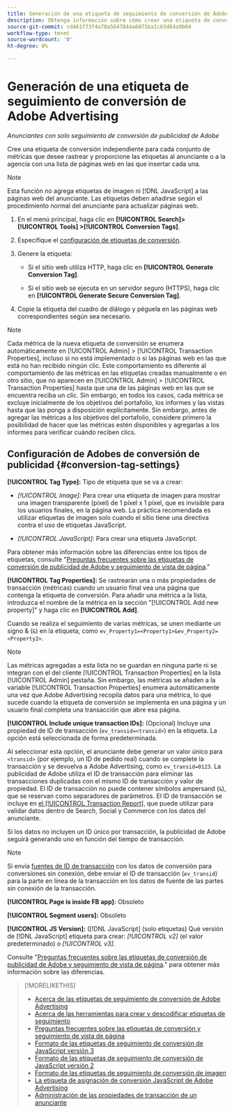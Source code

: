 ```yaml
---
title: Generación de una etiqueta de seguimiento de conversión de Adobe Advertising
description: Obtenga información sobre cómo crear una etiqueta de conversión de publicidad de Adobe para realizar un seguimiento de los eventos de conversión.
source-git-commit: cd461f73f4a70a5647844a6075ba1c65d64a9b04
workflow-type: tm+mt
source-wordcount: '0'
ht-degree: 0%

---
```


# Generación de una etiqueta de seguimiento de conversión de Adobe Advertising

*Anunciantes con solo seguimiento de conversión de publicidad de Adobe*

Cree una etiqueta de conversión independiente para cada conjunto de métricas que desee rastrear y proporcione las etiquetas al anunciante o a la agencia con una lista de páginas web en las que insertar cada una.

>[!NOTE]
>
>Esta función no agrega etiquetas de imagen ni [!DNL JavaScript] a las páginas web del anunciante. Las etiquetas deben añadirse según el procedimiento normal del anunciante para actualizar páginas web.

1. En el menú principal, haga clic en **[!UICONTROL Search]> [!UICONTROL Tools] >[!UICONTROL Conversion Tags]**.

1. Especifique el [configuración de etiquetas de conversión](#conversion-tag-settings).

1. Genere la etiqueta:

   * Si el sitio web utiliza HTTP, haga clic en **[!UICONTROL Generate Conversion Tag]**.

   * Si el sitio web se ejecuta en un servidor seguro (HTTPS), haga clic en **[!UICONTROL Generate Secure Conversion Tag]**.

1. Copie la etiqueta del cuadro de diálogo y péguela en las páginas web correspondientes según sea necesario.

>[!NOTE]
>
>Cada métrica de la nueva etiqueta de conversión se enumera automáticamente en [!UICONTROL Admin] > [!UICONTROL Transaction Properties], incluso si no está implementado o si las páginas web en las que está no han recibido ningún clic. Este comportamiento es diferente al comportamiento de las métricas en las etiquetas creadas manualmente o en otro sitio, que no aparecen en [!UICONTROL Admin] > [!UICONTROL Transaction Properties] hasta que una de las páginas web en las que se encuentra reciba un clic. Sin embargo, en todos los casos, cada métrica se excluye inicialmente de los objetivos del portafolio, los informes y las vistas hasta que las ponga a disposición explícitamente. Sin embargo, antes de agregar las métricas a los objetivos del portafolio, considere primero la posibilidad de hacer que las métricas estén disponibles y agregarlas a los informes para verificar cuándo reciben clics.

## Configuración de Adobes de conversión de publicidad {#conversion-tag-settings}

**[!UICONTROL Tag Type]:** Tipo de etiqueta que se va a crear:

* *[!UICONTROL Image]:* Para crear una etiqueta de imagen para mostrar una imagen transparente (píxel) de 1 píxel x 1 píxel, que es invisible para los usuarios finales, en la página web. La práctica recomendada es utilizar etiquetas de imagen solo cuando el sitio tiene una directiva contra el uso de etiquetas JavaScript.

* *[!UICONTROL JavaScript]:* Para crear una etiqueta JavaScript.

Para obtener más información sobre las diferencias entre los tipos de etiquetas, consulte &quot;[Preguntas frecuentes sobre las etiquetas de conversión de publicidad de Adobe y seguimiento de vista de página](/help/search-social-commerce/tracking/faqs-conversion-page-view-tracking-tags.md).&quot;

**[!UICONTROL Tag Properties]:** Se rastrearán una o más propiedades de transacción (métricas) cuando un usuario final vea una página que contenga la etiqueta de conversión. Para añadir una métrica a la lista, introduzca el nombre de la métrica en la sección &quot;[!UICONTROL Add new property]&quot; y haga clic en **[!UICONTROL Add]**.

Cuando se realiza el seguimiento de varias métricas, se unen mediante un signo &amp; (`&`) en la etiqueta, como `ev_Property1=<Property1>&ev_Property2=<Property2>`.

>[!NOTE]
>
>Las métricas agregadas a esta lista no se guardan en ninguna parte ni se integran con el del cliente [!UICONTROL Transaction Properties] en la lista [!UICONTROL Admin] pestaña. Sin embargo, las métricas se añaden a la variable [!UICONTROL Transaction Properties] enumera automáticamente una vez que Adobe Advertising recopila datos para una métrica, lo que sucede cuando la etiqueta de conversión se implementa en una página y un usuario final completa una transacción que abre esa página.

**[!UICONTROL Include unique transaction IDs]:** (Opcional) Incluye una propiedad de ID de transacción (`ev_transid=<transid>`) en la etiqueta. La opción está seleccionada de forma predeterminada.

Al seleccionar esta opción, el anunciante debe generar un valor único para `<transid>` (por ejemplo, un ID de pedido real) cuando se complete la transacción y se devuelva a Adobe Advertising, como `ev_transid=0123`. La publicidad de Adobe utiliza el ID de transacción para eliminar las transacciones duplicadas con el mismo ID de transacción y valor de propiedad. El ID de transacción no puede contener símbolos ampersand (`&`), que se reservan como separadores de parámetros. El ID de transacción se incluye en [el [!UICONTROL Transaction Report]](/help/search-social-commerce/reports/management/basic-advanced/transaction-report.md), que puede utilizar para validar datos dentro de Search, Social y Commerce con los datos del anunciante.

Si los datos no incluyen un ID único por transacción, la publicidad de Adobe seguirá generando uno en función del tiempo de transacción.

>[!NOTE]
>
>Si envía [fuentes de ID de transacción](/help/search-social-commerce/tracking/feed-transaction-id.md) con los datos de conversión para conversiones sin conexión, debe enviar el ID de transacción (`ev_transid`) para la parte en línea de la transacción en los datos de fuente de las partes sin conexión de la transacción.

**[!UICONTROL Page is inside FB app]:** Obsoleto

**[!UICONTROL Segment users]:** Obsoleto

**[!UICONTROL JS Version]:** ([!DNL JavaScript] (solo etiquetas) Qué versión de [!DNL JavaScript] etiqueta para crear: *[!UICONTROL v2]* (el valor predeterminado) o *[!UICONTROL v3]*.

Consulte &quot;[Preguntas frecuentes sobre las etiquetas de conversión de publicidad de Adobe y seguimiento de vista de página](/help/search-social-commerce/tracking/faqs-conversion-page-view-tracking-tags.md).&quot; para obtener más información sobre las diferencias.

>[!MORELIKETHIS]
>
>* [Acerca de las etiquetas de seguimiento de conversión de Adobe Advertising](/help/search-social-commerce/tracking/conversion-tracking-advertising.md)
>* [Acerca de las herramientas para crear y descodificar etiquetas de seguimiento](tracking-tools-about.md)
>* [Preguntas frecuentes sobre las etiquetas de conversión y seguimiento de vista de página](/help/search-social-commerce/tracking/faqs-conversion-page-view-tracking-tags.md)
>* [Formato de las etiquetas de seguimiento de conversión de JavaScript versión 3](/help/search-social-commerce/tracking/format-conversion-tag-jsv3.md)
>* [Formato de las etiquetas de seguimiento de conversión de JavaScript versión 2](/help/search-social-commerce/tracking/format-conversion-tag-jsv2.md)
>* [Formato de las etiquetas de seguimiento de conversión de imagen](/help/search-social-commerce/tracking/format-conversion-tag-image.md)
>* [La etiqueta de asignación de conversión JavaScript de Adobe Advertising](/help/search-social-commerce/tracking/itp-conversion-mapping-tag.md)
>* [Administración de las propiedades de transacción de un anunciante](/help/search-social-commerce/admin/transaction-properties/transaction-property-about.md)

